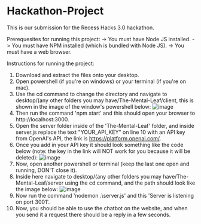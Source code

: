 # Hackathon-Project
This is our submission for the Recess Hacks 3.0 hackathon.

Prerequesites for running this project:
  -> You must have Node JS installed.
  -> You must have NPM installed (which is bundled with Node JS).
  -> You must have a web browser.

Instructions for running the project:
  1) Download and extract the files onto your desktop.
  2) Open powershell (if you're on windows) or your terminal (if you're on mac).
  3) Use the cd command to change the directory and navigate to desktop/(any other folders you may have/The-Mental-Leaf/client, this is shown in the image of the window's powershell below:
![image](https://github.com/Github11200/The-Mental-Leaf/assets/78944617/722d72e2-bfb3-410c-aa81-78d32aea9740)
  4) Then run the command 'npm start' and this should open your browser to http://localhost:3000.
  5) Open the server folder inside of the 'The-Mental-Leaf' folder, and inside server.js replace the text "YOUR_API_KEY" on line 10 with an API key from OpenAI's API, the link is https://platform.openai.com/.
  6) Once you add in your API key it should look something like the code below (note: the key in the link will NOT work for you because it will be deleted):
![image](https://github.com/Github11200/The-Mental-Leaf/assets/78944617/7aaa22d6-8d16-47b2-92ac-b1cdde3392e8)
  8) Now, open another powershell or terminal (keep the last one open and running, DON'T close it).
  9) Inside here navigate to desktop/(any other folders you may have/The-Mental-Leaf/server using the cd command, and the path should look like the image below:
![image](https://github.com/Github11200/The-Mental-Leaf/assets/78944617/29df1ffe-8730-4fc9-8518-3cf9100634a0)
  10) Now run the command 'nodemon .\server.js' and this 'Server is listening on port 3001'.
  11) Now, you should be able to use the chatbot on the website, and when you send it a request there should be a reply in a few seconds.
